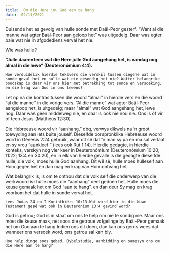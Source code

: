 ```yaml
---
title:  Om die Here jou God aan te hang
date:  02/11/2021
---
```


Duisende het as gevolg van hulle sonde met Baäl-Peor gesterf. “Want al die manne wat agter Baäl-Peor aan geloop het” was uitgedelg. Daar was egter baie wat nie in afgodediens verval het nie.

Wie was hulle?

**“Julle daarenteen wat die Here julle God aangehang het, is vandag nog almal in die lewe” (Deuteronómium 4:4).**

`Hoe verduidelik hierdie teksvers die verskil tussen diegene wat in sonde geval het en hulle wat nie gesondig het nie? Watter belangrike boodskap is daar vir ons hier met betrekking tot sonde en versoeking, en die krag van God in ons lewens?`

Let op na die kontras tussen die woord “almal” in hierdie vers en die woord “al die manne” in die vorige vers.  “Al die manne” wat agter Baäl-Peor aangeloop het, is uitgedelg; maar “almal” wat God aangehang het, lewe nog. Daar was geen middelweg nie, en daar is ook nie nou nie. Ons is óf vir, óf teen Jesus (Matthéüs 12:30).

Die Hebreeuse woord vir “aanhang,” dbq, verwys dikwels na ’n groot toewyding aan iets buite jouself. Dieselfde oorspronklike Hebreeuse woord word in Génesis 2:24 gebruik, waar dit sê dat ’n man sy pa en ma sal verlaat en sy vrou “aankleef ” (lees ook Rut 1:14). Hierdie gedagte, in hierdie konteks, verskyn nog vier keer in Deuteronómium (Deuteronómium 10:20; 11:22; 13:4 en 30:20), en in elk van hierdie gevalle is die gedagte dieselfde:  hulle, die volk, moes hulle God aanhang.  Dit wil sê, hulle moes hulleself aan Hom gegee het en dan mag en krag van Hom ontvang het.

Wat belangrik is, is om te onthou dat die volk self die onderwerp van die werkwoord is:  húlle moes die “aanhang” deel gedoen het.  Hulle moes die keuse gemaak het om God “aan te hang”, en dan deur Sy mag en krag voorkom het dat hulle in sonde verval het.

`Lees Judas 24 en I Korinthiërs 10:13.Wat word hier in die Nuwe Testament gesê wat ook in Deuteronium 13:4 gevind word?`

God is getrou; God is in staat om ons te help om nie te sondig nie. Maar ons moet die keuse maak, net soos die getroue volgelinge by Baäl-Peor gemaak het om God aan te hang.Indien ons dit doen, dan kan ons gerus wees dat wanneer ons versoek word, ons getrou sal kan bly.

`Hoe help dinge soos gebed, Bybelstudie, aanbidding en samesyn ons om die Here aan te hang?`